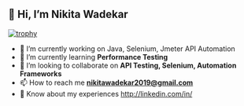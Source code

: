 ## 👋 Hi, I’m Nikita Wadekar

[![trophy](https://github-profile-trophy.vercel.app/?username=ryo-ma)](https://github.com/ryo-ma/github-profile-trophy)

- 🔭 I’m currently working on Java, Selenium, Jmeter API Automation
- 🌱 I’m currently learning **Performance Testing**
- 👯 I’m looking to collaborate on **API Testing, Selenium, Automation Frameworks**
- 📫 How to reach me **nikitawadekar2019@gmail.com**
- 📄 Know about my experiences http://linkedin.com/in/


<!---
wpnikita/wpnikita is a ✨ special ✨ repository because its `README.md` (this file) appears on your GitHub profile.
You can click the Preview link to take a look at your changes.
--->
